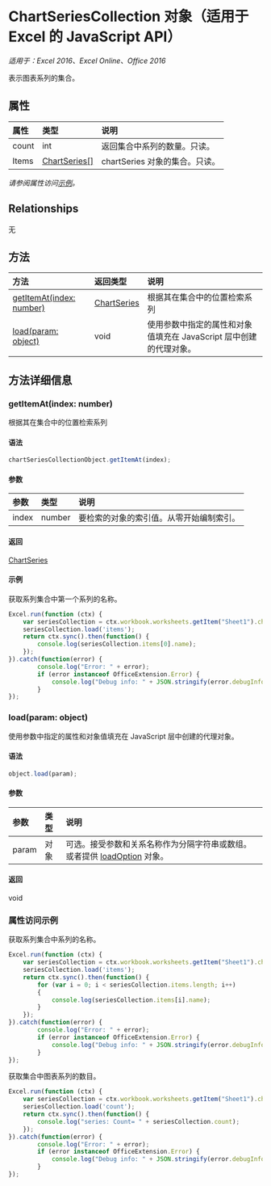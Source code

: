 # ChartSeriesCollection 对象（适用于 Excel 的 JavaScript API）

_适用于：Excel 2016、Excel Online、Office 2016_

表示图表系列的集合。

## 属性

| 属性   | 类型|说明
|:---------------|:--------|:----------|
|count|int|返回集合中系列的数量。只读。|
|Items|[ChartSeries[]](chartseries.md)|chartSeries 对象的集合。只读。|

_请参阅属性访问[示例](#property-access-examples)。_

## Relationships
无


## 方法

| 方法   | 返回类型|说明|
|:---------------|:--------|:----------|
|[getItemAt(index: number)](#getitematindex-number)|[ChartSeries](chartseries.md)|根据其在集合中的位置检索系列|
|[load(param: object)](#loadparam-object)|void|使用参数中指定的属性和对象值填充在 JavaScript 层中创建的代理对象。|

## 方法详细信息

### getItemAt(index: number)
根据其在集合中的位置检索系列

#### 语法
```js
chartSeriesCollectionObject.getItemAt(index);
```

#### 参数
| 参数   | 类型|说明|
|:---------------|:--------|:----------|
|index|number|要检索的对象的索引值。从零开始编制索引。|

#### 返回
[ChartSeries](chartseries.md)

#### 示例

获取系列集合中第一个系列的名称。

```js
Excel.run(function (ctx) { 
	var seriesCollection = ctx.workbook.worksheets.getItem("Sheet1").charts.getItem("Chart1").series;
	seriesCollection.load('items');
	return ctx.sync().then(function() {
		console.log(seriesCollection.items[0].name);
	});
}).catch(function(error) {
		console.log("Error: " + error);
		if (error instanceof OfficeExtension.Error) {
			console.log("Debug info: " + JSON.stringify(error.debugInfo));
		}
});
```

### load(param: object)
使用参数中指定的属性和对象值填充在 JavaScript 层中创建的代理对象。

#### 语法
```js
object.load(param);
```

#### 参数
| 参数   | 类型|说明|
|:---------------|:--------|:----------|
|param|对象|可选。接受参数和关系名称作为分隔字符串或数组。或者提供 [loadOption](loadoption.md) 对象。|

#### 返回
void
### 属性访问示例
获取系列集合中系列的名称。

```js
Excel.run(function (ctx) { 
	var seriesCollection = ctx.workbook.worksheets.getItem("Sheet1").charts.getItem("Chart1").series;
	seriesCollection.load('items');
	return ctx.sync().then(function() {
		for (var i = 0; i < seriesCollection.items.length; i++)
		{
			console.log(seriesCollection.items[i].name);
		}
	});
}).catch(function(error) {
		console.log("Error: " + error);
		if (error instanceof OfficeExtension.Error) {
			console.log("Debug info: " + JSON.stringify(error.debugInfo));
		}
});
```

获取集合中图表系列的数目。

```js
Excel.run(function (ctx) { 
	var seriesCollection = ctx.workbook.worksheets.getItem("Sheet1").charts.getItem("Chart1").series;
	seriesCollection.load('count');
	return ctx.sync().then(function() {
		console.log("series: Count= " + seriesCollection.count);
	});
}).catch(function(error) {
		console.log("Error: " + error);
		if (error instanceof OfficeExtension.Error) {
			console.log("Debug info: " + JSON.stringify(error.debugInfo));
		}
});
```



